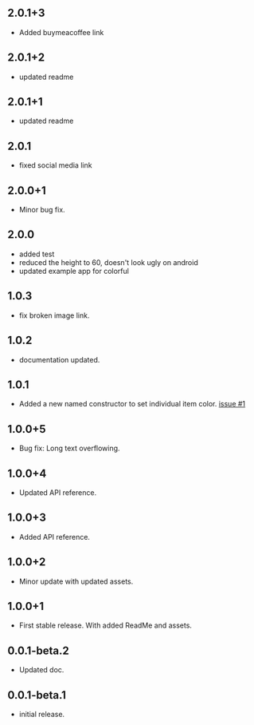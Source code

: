 ## 2.0.1+3
 - Added buymeacoffee link
## 2.0.1+2
 - updated readme
## 2.0.1+1
 - updated readme
## 2.0.1
 - fixed social media link
## 2.0.0+1
 - Minor bug fix.
## 2.0.0
 - added test
 - reduced the height to 60, doesn't look ugly on android
 - updated example app for colorful

## 1.0.3
 - fix broken image link.
## 1.0.2
 - documentation updated.
## 1.0.1
 - Added a new named constructor to set individual item color. [issue #1](https://github.com/watery-desert/sliding_clipped_nav_bar/issues/1#issue-928532739)
  
## 1.0.0+5
 - Bug fix: Long text overflowing.
## 1.0.0+4
 - Updated API reference.
## 1.0.0+3
 - Added API reference.
## 1.0.0+2
 - Minor update with updated assets.
## 1.0.0+1
 - First stable release. With added ReadMe and assets.
## 0.0.1-beta.2
 - Updated doc.
## 0.0.1-beta.1
 - initial release.
